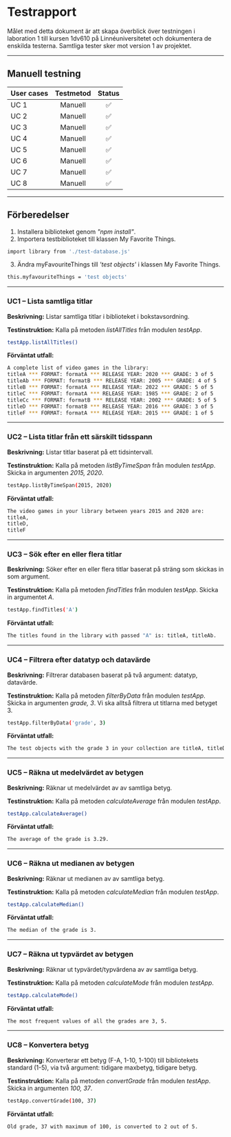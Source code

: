# Testrapport

Målet med detta dokument är att skapa överblick över testningen i laboration 1 till kursen 1dv610 på Linnéuniversitetet och dokumentera de enskilda testerna. Samtliga tester sker mot version 1 av projektet.
***

## Manuell testning

| User cases| Testmetod | Status|       
| --------- |:---------:|:-----:|
| UC 1      | Manuell   |✅ |
| UC 2      | Manuell   |✅ |
| UC 3      | Manuell   |✅ |
| UC 4      | Manuell   |✅ |
| UC 5      | Manuell   |✅ |
| UC 6      | Manuell   |✅ |
| UC 7      | Manuell   |✅ |
| UC 8      | Manuell   |✅ |
***


## Förberedelser
1. Installera biblioteket genom *"npm install"*.
2. Importera testbiblioteket till klassen My Favorite Things.

```bash
import library from './test-database.js'
```

3. Ändra myFavouriteThings till *'test objects'* i klassen My Favorite Things.

```bash
this.myfavouriteThings = 'test objects'
```

***
### UC1 – Lista samtliga titlar

**Beskrivning:** Listar samtliga titlar i biblioteket i bokstavsordning.

**Testinstruktion:** Kalla på metoden *listAllTitles* från modulen *testApp*.

```bash
testApp.listAllTitles()
```

**Förväntat utfall:**

```bash
A complete list of video games in the library:
titleA *** FORMAT: formatA *** RELEASE YEAR: 2020 *** GRADE: 3 of 5 
titleAb *** FORMAT: formatB *** RELEASE YEAR: 2005 *** GRADE: 4 of 5
titleB *** FORMAT: formatA *** RELEASE YEAR: 2022 *** GRADE: 5 of 5 
titleC *** FORMAT: formatA *** RELEASE YEAR: 1985 *** GRADE: 2 of 5 
titleCc *** FORMAT: formatB *** RELEASE YEAR: 2002 *** GRADE: 5 of 5
titleD *** FORMAT: formatB *** RELEASE YEAR: 2016 *** GRADE: 3 of 5 
titleF *** FORMAT: formatA *** RELEASE YEAR: 2015 *** GRADE: 1 of 5  
```

***
### UC2 – Lista titlar från ett särskilt tidsspann

**Beskrivning:** Listar titlar baserat på ett tidsintervall.

**Testinstruktion:** Kalla på metoden *listByTimeSpan* från modulen *testApp*. Skicka in argumenten *2015, 2020*.

```bash
testApp.listByTimeSpan(2015, 2020)
```

**Förväntat utfall:**

```bash
The video games in your library between years 2015 and 2020 are:    
titleA,
titleD,
titleF
```

***
### UC3 – Sök efter en eller flera titlar

**Beskrivning:** Söker efter en eller flera titlar baserat på sträng som skickas in som argument.

**Testinstruktion:** Kalla på metoden *findTitles* från modulen *testApp*. Skicka in argumentet *A*.

```bash
testApp.findTitles('A')
```

**Förväntat utfall:**

```bash
The titles found in the library with passed "A" is: titleA, titleAb.
```

***
### UC4 – Filtrera efter datatyp och datavärde

**Beskrivning:** Filtrerar databasen baserat på två argument: datatyp, datavärde.

**Testinstruktion:** Kalla på metoden *filterByData* från modulen *testApp*. Skicka in argumenten *grade, 3*. Vi ska alltså filtrera ut titlarna med betyget 3.

```bash
testApp.filterByData('grade', 3)
```

**Förväntat utfall:**

```bash
The test objects with the grade 3 in your collection are titleA, titleD.
```

***
### UC5 – Räkna ut medelvärdet av betygen

**Beskrivning:** 
Räknar ut medelvärdet av av samtliga betyg.

**Testinstruktion:** Kalla på metoden *calculateAverage* från modulen *testApp*.

```bash
testApp.calculateAverage()
```

**Förväntat utfall:**

```bash
The average of the grade is 3.29.
```

***
### UC6 – Räkna ut medianen av betygen

**Beskrivning:** Räknar ut medianen av av samtliga betyg.

**Testinstruktion:** Kalla på metoden *calculateMedian* från modulen *testApp*.

```bash
testApp.calculateMedian()
```

**Förväntat utfall:**

```bash
The median of the grade is 3.
```

***
### UC7 – Räkna ut typvärdet av betygen

**Beskrivning:** Räknar ut typvärdet/typvärdena av av samtliga betyg.

**Testinstruktion:** Kalla på metoden *calculateMode* från modulen *testApp*.

```bash
testApp.calculateMode()
```

**Förväntat utfall:**

```bash
The most frequent values of all the grades are 3, 5.
```

***
### UC8 – Konvertera betyg

**Beskrivning:** Konverterar ett betyg (F-A, 1-10, 1-100) till bibliotekets standard (1-5), via två argument: tidigare maxbetyg, tidigare betyg.

**Testinstruktion:** Kalla på metoden *convertGrade* från modulen *testApp*. Skicka in argumenten *100, 37*.

```bash
testApp.convertGrade(100, 37)
```

**Förväntat utfall:**

```bash
Old grade, 37 with maximum of 100, is converted to 2 out of 5.
```
